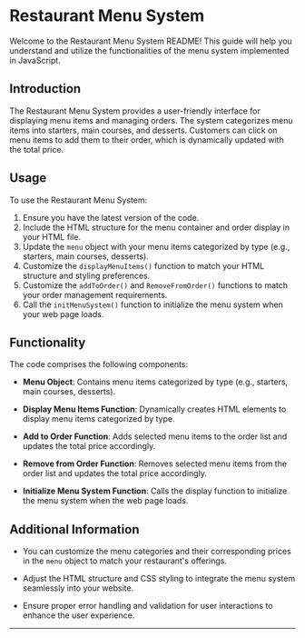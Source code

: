# Restaurant Menu System

Welcome to the Restaurant Menu System README! This guide will help you understand and utilize the functionalities of the menu system implemented in JavaScript.

## Introduction

The Restaurant Menu System provides a user-friendly interface for displaying menu items and managing orders. The system categorizes menu items into starters, main courses, and desserts. Customers can click on menu items to add them to their order, which is dynamically updated with the total price.

## Usage

To use the Restaurant Menu System:

1. Ensure you have the latest version of the code.
2. Include the HTML structure for the menu container and order display in your HTML file.
3. Update the `menu` object with your menu items categorized by type (e.g., starters, main courses, desserts).
4. Customize the `displayMenuItems()` function to match your HTML structure and styling preferences.
5. Customize the `addToOrder()` and `RemoveFromOrder()` functions to match your order management requirements.
6. Call the `initMenuSystem()` function to initialize the menu system when your web page loads.

## Functionality

The code comprises the following components:

- **Menu Object**: Contains menu items categorized by type (e.g., starters, main courses, desserts).

- **Display Menu Items Function**: Dynamically creates HTML elements to display menu items categorized by type.

- **Add to Order Function**: Adds selected menu items to the order list and updates the total price accordingly.

- **Remove from Order Function**: Removes selected menu items from the order list and updates the total price accordingly.

- **Initialize Menu System Function**: Calls the display function to initialize the menu system when the web page loads.

## Additional Information

- You can customize the menu categories and their corresponding prices in the `menu` object to match your restaurant's offerings.

- Adjust the HTML structure and CSS styling to integrate the menu system seamlessly into your website.

- Ensure proper error handling and validation for user interactions to enhance the user experience.

---
